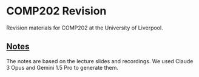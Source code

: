 # COMP202 Revision

Revision materials for COMP202 at the University of Liverpool.

## [Notes](notes/)

The notes are based on the lecture slides and recordings. We used Claude 3 Opus and Gemini 1.5 Pro to generate them.
